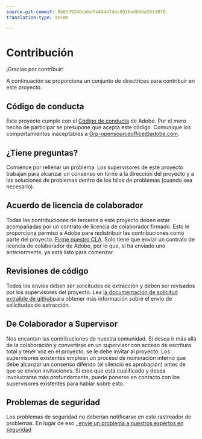 ```yaml
---
source-git-commit: 9b8f39240cbbd7a494d74dc0016ed666a58fd870
translation-type: tm+mt

---
```

# Contribución

¡Gracias por contribuir!

A continuación se proporciona un conjunto de directrices para contribuir en este proyecto.

## Código de conducta

Este proyecto cumple con el [Código de conducta](code-of-conduct.md) de Adobe. Por el mero hecho de participar 
se presupone que acepta este código. Comunique los comportamientos inaceptables a
[Grp-opensourceoffice@adobe.com](mailto:Grp-opensourceoffice@adobe.com).

## ¿Tiene preguntas?

Comience por rellenar un problema. Los supervisores de este proyecto trabajan para alcanzar
un consenso en torno a la dirección del proyecto y a las soluciones de problemas 
dentro de los hilos de problemas (cuando sea necesario).

## Acuerdo de licencia de colaborador

Todas las contribuciones de terceros a este proyecto deben estar acompañadas por un contrato de licencia de colaborador
firmado. Esto le proporciona permiso a Adobe para redistribuir las contribuciones
como parte del proyecto. [Firme nuestro CLA](http://opensource.adobe.com/cla.html). Solo 
tiene que enviar un contrato de licencia de colaborador de Adobe, por lo que, si ha enviado uno anteriormente,
ya está listo para comenzar.

## Revisiones de código

Todos los envíos deben ser solicitudes de extracción y deben ser revisados
por los supervisores del proyecto. Lea [la documentación
de solicitud extraíble de github](https://help.github.com/articles/about-pull-requests/)para obtener más información sobre el envío de solicitudes de extracción.

<!--
Lastly, please follow the [pull request template](PULL_REQUEST_TEMPLATE.md) when
submitting a pull request!
-->

## De Colaborador a Supervisor

Nos encantan las contribuciones de nuestra comunidad. Si desea ir más allá de la colaboración
y convertirse en un supervisor con acceso de escritura total y tener voz en el proyecto, se le debe
invitar al proyecto. Los supervisores existentes emplean un proceso de nominación
interno que debe alcanzar un consenso diferido (el silencio es aprobación) antes de que se 
envíen invitaciones. Si cree que está cualificado y desea involucrarse más profundamente,
puede ponerse en contacto con los supervisores existentes para hablar sobre esto.

## Problemas de seguridad

Los problemas de seguridad no deberían notificarse en este rastreador de problemas. En lugar de eso [, envíe un problema a nuestros expertos en seguridad](https://helpx.adobe.com/security/alertus.html)
